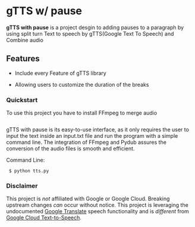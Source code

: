# gTTS w/ pause 

**gTTS with pause** is a project desgin to adding pauses to a paragraph by using split turn Text to speech by gTTS(Google Text To Speech) and Combine audio

## Features

- Include every Feature of gTTS library

- Allowing users to customize the duration of the breaks

### Quickstart
To use this project you have to install FFmpeg to merge audio


 [![<LABEL>](https://img.shields.io/static/v1?label=FFmpeg&message=Download&color=<COLOR>)](<https://ffmpeg.org/>)

gTTS with pause is its easy-to-use interface, as it only requires the user to input the text inside an input.txt file and run the program with a simple command line. The integration of FFmpeg and Pydub assures the conversion of the audio files is smooth and efficient.

Command Line:
```
 $ python tts.py
```

### Disclaimer

This project is *not* affiliated with Google or Google Cloud. Breaking upstream changes *can* occur without notice. This project is leveraging the undocumented [Google Translate](https://translate.google.com) speech functionality and is *different* from [Google Cloud Text-to-Speech](https://cloud.google.com/text-to-speech/).

